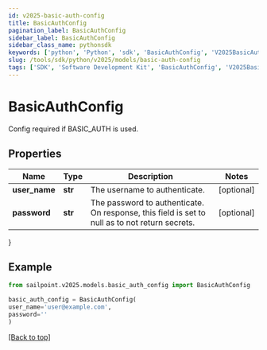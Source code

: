 ```yaml
---
id: v2025-basic-auth-config
title: BasicAuthConfig
pagination_label: BasicAuthConfig
sidebar_label: BasicAuthConfig
sidebar_class_name: pythonsdk
keywords: ['python', 'Python', 'sdk', 'BasicAuthConfig', 'V2025BasicAuthConfig'] 
slug: /tools/sdk/python/v2025/models/basic-auth-config
tags: ['SDK', 'Software Development Kit', 'BasicAuthConfig', 'V2025BasicAuthConfig']
---
```


# BasicAuthConfig

Config required if BASIC_AUTH is used.

## Properties

Name | Type | Description | Notes
------------ | ------------- | ------------- | -------------
**user_name** | **str** | The username to authenticate. | [optional] 
**password** | **str** | The password to authenticate. On response, this field is set to null as to not return secrets. | [optional] 
}

## Example

```python
from sailpoint.v2025.models.basic_auth_config import BasicAuthConfig

basic_auth_config = BasicAuthConfig(
user_name='user@example.com',
password=''
)

```
[[Back to top]](#) 

